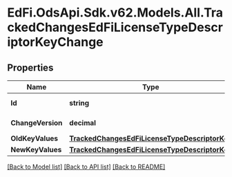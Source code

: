 # EdFi.OdsApi.Sdk.v62.Models.All.TrackedChangesEdFiLicenseTypeDescriptorKeyChange

## Properties

Name | Type | Description | Notes
------------ | ------------- | ------------- | -------------
**Id** | **string** | Resource identifier | [optional] 
**ChangeVersion** | **decimal** | Change version | [optional] 
**OldKeyValues** | [**TrackedChangesEdFiLicenseTypeDescriptorKey**](TrackedChangesEdFiLicenseTypeDescriptorKey.md) |  | [optional] 
**NewKeyValues** | [**TrackedChangesEdFiLicenseTypeDescriptorKey**](TrackedChangesEdFiLicenseTypeDescriptorKey.md) |  | [optional] 

[[Back to Model list]](../README.md#documentation-for-models) [[Back to API list]](../README.md#documentation-for-api-endpoints) [[Back to README]](../README.md)

